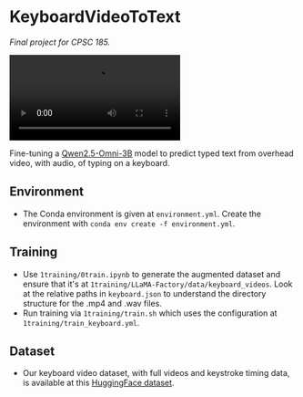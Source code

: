 # KeyboardVideoToText
*Final project for CPSC 185.*

<video src="https://github.com/user-attachments/assets/ed61f0a7-8292-4608-a4a4-7ba5b6c469af.mp4"></video>

Fine-tuning a [Qwen2.5-Omni-3B](https://huggingface.co/Qwen/Qwen2.5-Omni-3B) model to predict typed text from overhead video, with audio, of typing on a keyboard.

## Environment
- The Conda environment is given at `environment.yml`. Create the environment with `conda env create -f environment.yml`.

## Training
- Use `1training/0train.ipynb` to generate the augmented dataset and ensure that it's at `1training/LLaMA-Factory/data/keyboard_videos`. Look at the relative paths in `keyboard.json` to understand the directory structure for the .mp4 and .wav files.
- Run training via `1training/train.sh` which uses the configuration at `1training/train_keyboard.yml`.

## Dataset
- Our keyboard video dataset, with full videos and keystroke timing data, is available at this [HuggingFace dataset](https://huggingface.co/datasets/andrewt28/keystroke-typing-videos).
